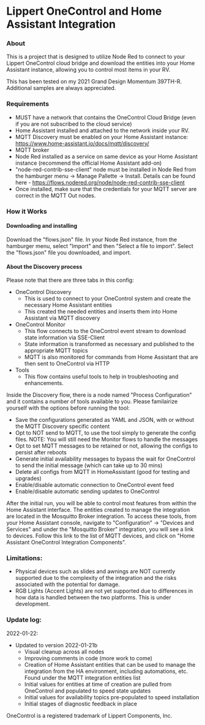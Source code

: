 Lippert OneControl and Home Assistant Integration
=================================================

### About 

This is a project that is designed to utilize Node Red to connect to your Lippert OneControl cloud bridge and download the entities into your Home Assistant instance, allowing you to control most items in your RV.

This has been tested on my 2021 Grand Design Momentum 397TH-R.  Additional samples are always appreciated.

### Requirements
- MUST have a network that contains the OneControl Cloud Bridge (even if you are not subscribed to the cloud service)
- Home Assistant installed and attached to the network inside your RV.
- MQTT Discovery must be enabled on your Home Assistant instance: https://www.home-assistant.io/docs/mqtt/discovery/
- MQTT broker 
- Node Red installed as a service on same device as your Home Assistant instance (recommend the official Home Assistant add-on)
- "node-red-contrib-sse-client" node must be installed in Node Red from the hamburger menu -> Manage Pallette -> Install.  Details can be found here - https://flows.nodered.org/node/node-red-contrib-sse-client
- Once installed, make sure that the credentials for your MQTT server are correct in the MQTT Out nodes.

### How it Works

#### Downloading and installing
Download the "flows.json" file.  In your Node Red instance, from the hamburger menu, select "Import" and then "Select a file to import".  Select the "flows.json" file you downloaded, and import.

#### About the Discovery process
Please note that there are three tabs in this config:
- OneControl Discovery
  - This is used to connect to your OneControl system and create the necessary Home Assistant entities
  - This created the needed entities and inserts them into Home Assistant via MQTT discovery
- OneControl Monitor
  - This flow connects to the OneControl event stream to download state information via SSE-Client
  - State information is transformed as necessary and published to the appropriate MQTT topics
  - MQTT is also monitored for commands from Home Assistant that are then sent to OneControl via HTTP
- Tools
  - This flow contains useful tools to help in troubleshooting and enhancements.

Inside the Discovery flow, there is a node named "Process Configuration" and it contains a number of tools available to you.  Please familairize yourself
with the options before running the tool:
- Save the configurations generated as YAML and JSON, with or without the MQTT Discovery specific content
- Opt to NOT send to MQTT, to use the tool simply to generate the config files.  NOTE: You will still need the Monitor flows to handle the messages
- Opt to set MQTT messages to be retained or not, allowing the configs to persist after reboots
- Generate initial availability messages to bypass the wait for OneControl to send the initial message (which can take up to 30 mins)
- Delete all configs from MQTT in HomeAssistant (good for testing and upgrades)
- Enable/disable automatic connection to OneControl event feed
- Enable/disable automatic sending updates to OneControl

After the initial run, you will be able to control most features from within the Home Assistant interface.  The entities created to manage the integration are located in the Mosquitto Broker integration.  To access these tools, from your Home Assistant console, navigate to "Configuration" -> "Devices and Services" and under the "Mosquitto Broker" integration, you will see a link to devices.  Follow this link to the list of MQTT devices, and click on "Home Assistant OneControl Integration Components".

### Limitations:
- Physical devices such as slides and awnings are NOT currently supported due to the complexity of the integration and the risks associated with the potential for damage.
- RGB Lights (Accent Lights) are not yet supported due to differences in how data is handled between the two platforms.  This is under development.

### Update log:
2022-01-22:
- Updated to version 2022-01-21b
  - Visual cleanup across all nodes
  - Improving comments in code (more work to come)
  - Creation of Home Assistant entities that can be used to manage the integration from the HA environment, including automations, etc.  Found under the MQTT integration entities list
  - Initial values for entities at time of creation are pulled from OneControl and populated to speed state updates
  - Initial values for availability topics pre-populated to speed installation
  - Initial stages of diagnostic feedback in place



OneControl is a registered trademark of Lippert Components, Inc.
